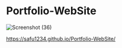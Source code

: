 # Portfolio-WebSite
![Screenshot (36)](https://github.com/Safu1234/Portfolio-WebSite/assets/131651767/e5e89531-c0f5-4b71-8b72-6a134cb82c42)

https://safu1234.github.io/Portfolio-WebSite/
